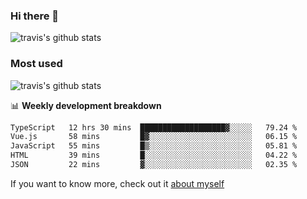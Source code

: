 ### Hi there 👋

<!--
**HondryTravis/HondryTravis** is a ✨ _special_ ✨ repository because its `README.md` (this file) appears on your GitHub profile.

Here are some ideas to get you started:

- 🔭 I’m currently working on ...
- 🌱 I’m currently learning ...
- 👯 I’m looking to collaborate on ...
- 🤔 I’m looking for help with ...
- 💬 Ask me about ...
- 📫 How to reach me: ...
- 😄 Pronouns: ...
- ⚡ Fun fact: ...
-->

![travis's github stats](https://github-readme-stats.vercel.app/api?username=HondryTravis&hide=stars)
### Most used
![travis's github stats](https://github-readme-stats.anuraghazra1.vercel.app/api/top-langs/?username=HondryTravis&layout=compact&hide_title=true)

📊 **Weekly development breakdown**

<!--START_SECTION:waka-->

```txt
TypeScript   12 hrs 30 mins  ███████████████████▓░░░░░   79.24 %
Vue.js       58 mins         █▓░░░░░░░░░░░░░░░░░░░░░░░   06.15 %
JavaScript   55 mins         █▒░░░░░░░░░░░░░░░░░░░░░░░   05.81 %
HTML         39 mins         █░░░░░░░░░░░░░░░░░░░░░░░░   04.22 %
JSON         22 mins         ▓░░░░░░░░░░░░░░░░░░░░░░░░   02.35 %
```

<!--END_SECTION:waka-->

If you want to know more, check out it [about myself](https://hondrytravis.github.io/)
